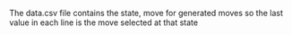 The data.csv file contains the state, move for generated moves
so the last value in each line is the move selected at that state
